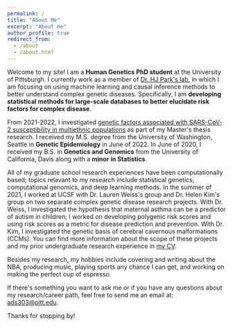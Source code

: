 ```yaml
---
permalink: /
title: "About Me"
excerpt: "About me"
author_profile: true
redirect_from: 
  - /about
  - /about.html
---
```

Welcome to my site! I am a **Human Genetics PhD student** at the University of Pittsburgh. I currently work as a member of [Dr. HJ Park's lab](http://parklab.pitt.edu/members.html), in which I am focusing on using machine learning and causal inference methods to better understand complex genetic diseases. Specifically, I am **developing statistical methods for large-scale databases to better elucidate risk factors for complex disease**. 

From 2021-2022, I investigated [genetic factors associated with SARS-CoV-2 susceptibility in multiethnic populations](https://www.iomcworld.org/articles/genetic-risk-factors-associated-with-sarscov2-susceptibility-in-multiethnic-populations.pdf) as part of my Master's thesis research. I received my M.S. degree from the University of Washington, Seattle in **Genetic Epidemiology** in June of 2022. In June of 2020, I received my B.S. in **Genetics and Genomics** from the University of California, Davis along with a **minor in Statistics**. 

All of my graduate school research experiences have been computationally based; topics relavant to my research include statistical genetics, computational genomics, and deep learning methods. In the summer of 2021, I worked at UCSF with Dr. Lauren Weiss's group and Dr. Helen Kim's group on two separate complex genetic disease research projects. With Dr. Weiss, I investigated the hypothesis that maternal asthma can be a predictor of autism in children; I worked on developing polygenic risk scores and using risk scores as a metric for disease prediction and prevention. With Dr. Kim, I investigated the genetic basis of cerebral cavernous malformations (CCMs). You can find more information about the scope of these projects and my prior undergraduate research experience in [my CV](https://ads303.github.io/cv/). 

Besides my research, my hobbies include covering and writing about the NBA, producing music, playing sports any chance I can get, and working on making the perfect cup of espresso.    

If there's something you want to ask me or if you have any questions about my research/career path, feel free to send me an email at: [ads303@pitt.edu](mailto:ads303@pitt.edu). 

Thanks for stopping by! 
